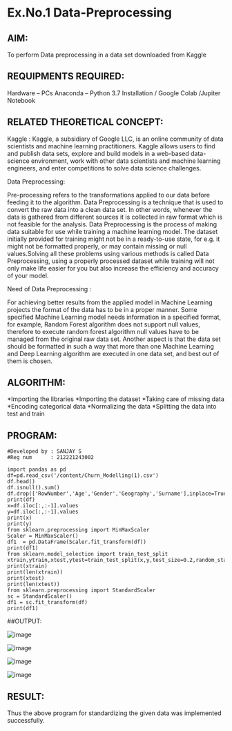 # Ex.No.1 Data-Preprocessing
## AIM:

To perform Data preprocessing in a data set downloaded from Kaggle

## REQUIPMENTS REQUIRED:

Hardware – PCs
Anaconda – Python 3.7 Installation / Google Colab /Jupiter Notebook

## RELATED THEORETICAL CONCEPT:

Kaggle :
Kaggle, a subsidiary of Google LLC, is an online community of data scientists and machine learning practitioners. Kaggle allows users to find and publish data sets, explore and build models in a web-based data-science environment, work with other data scientists and machine learning engineers, and enter competitions to solve data science challenges.

Data Preprocessing:

Pre-processing refers to the transformations applied to our data before feeding it to the algorithm. Data Preprocessing is a technique that is used to convert the raw data into a clean data set. In other words, whenever the data is gathered from different sources it is collected in raw format which is not feasible for the analysis.
Data Preprocessing is the process of making data suitable for use while training a machine learning model. The dataset initially provided for training might not be in a ready-to-use state, for e.g. it might not be formatted properly, or may contain missing or null values.Solving all these problems using various methods is called Data Preprocessing, using a properly processed dataset while training will not only make life easier for you but also increase the efficiency and accuracy of your model.

Need of Data Preprocessing :

For achieving better results from the applied model in Machine Learning projects the format of the data has to be in a proper manner. Some specified Machine Learning model needs information in a specified format, for example, Random Forest algorithm does not support null values, therefore to execute random forest algorithm null values have to be managed from the original raw data set.
Another aspect is that the data set should be formatted in such a way that more than one Machine Learning and Deep Learning algorithm are executed in one data set, and best out of them is chosen.


## ALGORITHM:
*Importing the libraries
*Importing the dataset
*Taking care of missing data
*Encoding categorical data
*Normalizing the data
*Splitting the data into test and train

## PROGRAM:
```
#Developed by : SANJAY S
#Reg num      : 212221243002

import pandas as pd
df=pd.read_csv('/content/Churn_Modelling(1).csv')
df.head()
df.isnull().sum()
df.drop(['RowNumber','Age','Gender','Geography','Surname'],inplace=True,axis=1)
print(df)
x=df.iloc[:,:-1].values
y=df.iloc[:,:-1].values
print(x)
print(y)
from sklearn.preprocessing import MinMaxScaler
Scaler = MinMaxScaler()
df1  = pd.DataFrame(Scaler.fit_transform(df))
print(df1)
from sklearn.model_selection import train_test_split
xtrain,ytrain,xtest,ytest=train_test_split(x,y,test_size=0.2,random_state=2)
print(xtrain)
print(len(xtrain))
print(xtest)
print(len(xtest))
from sklearn.preprocessing import StandardScaler
sc = StandardScaler()
df1 = sc.fit_transform(df)
print(df1)

```
##OUTPUT:

![image](https://user-images.githubusercontent.com/115128955/229333570-ba17c5df-bd2e-4c01-ab35-2590bb18a56b.png)

![image](https://user-images.githubusercontent.com/115128955/229333583-b8937e2a-e90e-4910-9438-7653850c1693.png)

![image](https://user-images.githubusercontent.com/115128955/229333589-83e41563-d48e-46c6-b842-3a5506abeb36.png)

![image](https://user-images.githubusercontent.com/115128955/229333598-7c551986-55fa-4634-ae87-d660dba4eab6.png)

## RESULT:

Thus the above program for standardizing the given data was implemented successfully.
